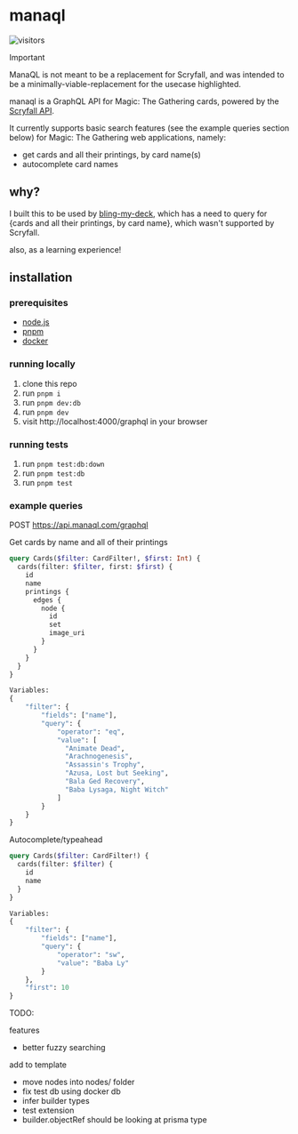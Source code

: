 # manaql

![visitors](https://img.shields.io/endpoint?url=https://vu-mi.com/api/v1/views?id=jcserv/manaql)

> [!IMPORTANT]
>
> ManaQL is not meant to be a replacement for Scryfall, and was intended to be a minimally-viable-replacement for the usecase highlighted.

manaql is a GraphQL API for Magic: The Gathering cards, powered by the [Scryfall API](https://scryfall.com/docs/api/bulk-data).

It currently supports basic search features (see the example queries section below) for Magic: The Gathering web applications, namely:

- get cards and all their printings, by card name(s)
- autocomplete card names

## why?

I built this to be used by [bling-my-deck](https://github.com/jcserv/bling-my-deck), which has a need to query for
{cards and all their printings, by card name}, which wasn't supported by Scryfall.

also, as a learning experience!

## installation

### prerequisites

- [node.js](https://nodejs.org/en)
- [pnpm](https://pnpm.io/installation)
- [docker](https://docs.docker.com/get-started/get-docker/)

### running locally

1. clone this repo
2. run `pnpm i`
3. run `pnpm dev:db`
4. run `pnpm dev`
5. visit http://localhost:4000/graphql in your browser

### running tests

1. run `pnpm test:db:down`
2. run `pnpm test:db`
3. run `pnpm test`

### example queries

POST https://api.manaql.com/graphql

Get cards by name and all of their printings

```graphql
query Cards($filter: CardFilter!, $first: Int) {
  cards(filter: $filter, first: $first) {
    id
    name
    printings {
      edges {
        node {
          id
          set
          image_uri
        }
      }
    }
  }
}

Variables:
{
    "filter": {
        "fields": ["name"],
        "query": {
            "operator": "eq",
            "value": [
              "Animate Dead",
              "Arachnogenesis",
              "Assassin's Trophy",
              "Azusa, Lost but Seeking",
              "Bala Ged Recovery",
              "Baba Lysaga, Night Witch"
            ]
        }
    }
}
```

Autocomplete/typeahead

```graphql
query Cards($filter: CardFilter!) {
  cards(filter: $filter) {
    id
    name
  }
}

Variables:
{
    "filter": {
        "fields": ["name"],
        "query": {
            "operator": "sw",
            "value": "Baba Ly"
        }
    },
    "first": 10
}
```

TODO:

features

- better fuzzy searching

add to template

- move nodes into nodes/ folder
- fix test db using docker db
- infer builder types
- test extension
- builder.objectRef should be looking at prisma type
